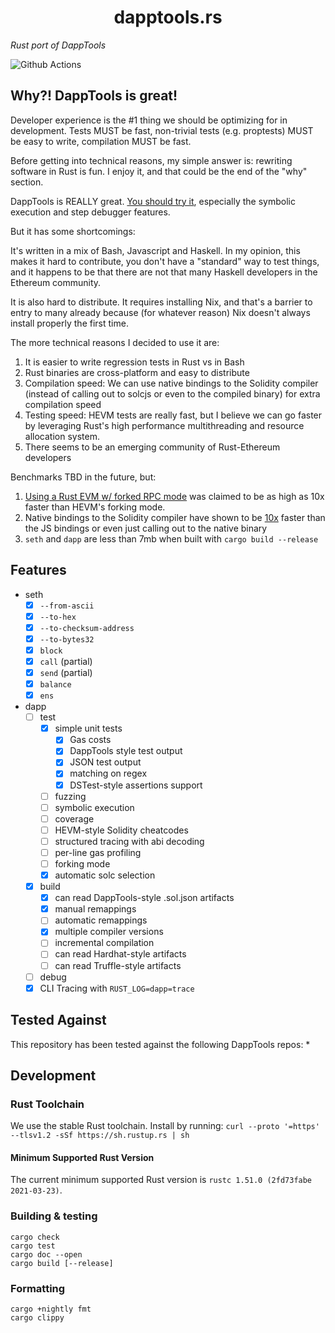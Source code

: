 # <h1 align="center"> dapptools.rs </h1>

*Rust port of DappTools*

![Github Actions](https://github.com/gakonst/dapptools-rs/workflows/Tests/badge.svg)

## Why?! DappTools is great!

Developer experience is the #1 thing we should be optimizing for in development. Tests MUST be fast, non-trivial tests (e.g. proptests) 
MUST be easy to write, compilation MUST be fast.

Before getting into technical reasons, my simple answer is: rewriting software in Rust is fun. I enjoy it, and that could be the end of the "why" section.

DappTools is REALLY great. [You should try it](https://github.com/dapphub/dapptools/), especially the symbolic execution
and step debugger features.

But it has some shortcomings:

It's written in a mix of Bash, Javascript and Haskell. In my opinion, this makes it 
hard to contribute, you don't have a "standard" way to test things, and it happens to be
that there are not that many Haskell developers in the Ethereum community.

It is also hard to distribute. It requires installing Nix, and that's a barrier to entry
to many already because (for whatever reason) Nix doesn't always install properly the first time.

The more technical reasons I decided to use it are:
1. It is easier to write regression tests in Rust vs in Bash
1. Rust binaries are cross-platform and easy to distribute
1. Compilation speed: We can use native bindings to the Solidity compiler (instead of calling out to solcjs or even to the compiled binary) for extra compilation speed
1. Testing speed: HEVM tests are really fast, but I believe we can go faster by leveraging Rust's high performance multithreading and resource allocation system.
1. There seems to be an emerging community of Rust-Ethereum developers

Benchmarks TBD in the future, but:
1. [Using a Rust EVM w/ forked RPC mode](https://github.com/brockelmore/rust-cevm/#compevm-rust-ethereum-virtual-machine-implementation-designed-for-smart-contract-composability-testing) was claimed to be as high as 10x faster than HEVM's forking mode.
1. Native bindings to the Solidity compiler have shown to be [10x](https://forum.openzeppelin.com/t/a-faster-solidity-compiler-cli-in-rust/2546) faster than the JS bindings or even just calling out to the native binary
 1. `seth` and `dapp` are less than 7mb when built with `cargo build --release`

## Features

* seth
    * [x] `--from-ascii`
    * [x] `--to-hex`
    * [x] `--to-checksum-address`
    * [x] `--to-bytes32`
    * [x] `block`
    * [x] `call` (partial)
    * [x] `send` (partial)
    * [x] `balance`
    * [x] `ens`
* dapp
    * [ ] test
        * [x] simple unit tests
            * [x] Gas costs
            * [x] DappTools style test output
            * [x] JSON test output
            * [x] matching on regex
            * [x] DSTest-style assertions support
        * [ ] fuzzing
        * [ ] symbolic execution
        * [ ] coverage
        * [ ] HEVM-style Solidity cheatcodes
        * [ ] structured tracing with abi decoding
        * [ ] per-line gas profiling
        * [ ] forking mode
        * [x] automatic solc selection
    * [x] build
        * [x] can read DappTools-style .sol.json artifacts
        * [x] manual remappings
        * [ ] automatic remappings
        * [x] multiple compiler versions
        * [ ] incremental compilation
        * [ ] can read Hardhat-style artifacts
        * [ ] can read Truffle-style artifacts
    * [ ] debug
    * [x] CLI Tracing with `RUST_LOG=dapp=trace`

## Tested Against

This repository has been tested against the following DappTools repos:
*
## Development

### Rust Toolchain

We use the stable Rust toolchain. Install by running: `curl --proto '=https' --tlsv1.2 -sSf https://sh.rustup.rs | sh`

#### Minimum Supported Rust Version

The current minimum supported Rust version is `rustc 1.51.0 (2fd73fabe 2021-03-23)`.

### Building & testing

```
cargo check
cargo test
cargo doc --open
cargo build [--release]
```

### Formatting

```
cargo +nightly fmt
cargo clippy
```

